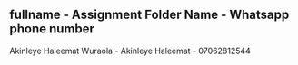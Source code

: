 ## fullname - Assignment Folder Name - Whatsapp phone number
Akinleye Haleemat Wuraola  - Akinleye Haleemat  - 07062812544